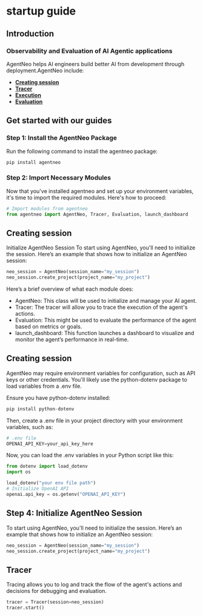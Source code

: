 # startup guide

## Introduction
### **Observability and Evaluation of AI Agentic applications**
AgentNeo helps AI engineers build better AI from development through deployment.AgentNeo include:
- [**Creating session**](#creatingsession)
- [**Tracer**](#Tracer)
- [**Execution**](#Execution)
- [**Evaluation**](#Evaluation)
## Get started with our guides
### Step 1: Install the AgentNeo Package
Run the following command to install the agentneo package:

```py
pip install agentneo
```
### Step 2: Import Necessary Modules
Now that you've installed agentneo and set up your environment variables, it's time to import the required modules. Here's how to proceed:
```py 
# Import modules from agentneo
from agentneo import AgentNeo, Tracer, Evaluation, launch_dashboard
```
## **Creating session**
Initialize AgentNeo Session
To start using AgentNeo, you'll need to initialize the session. Here’s an example that shows how to initialize an AgentNeo session:
```py 
neo_session = AgentNeo(session_name="my_session")
neo_session.create_project(project_name="my_project")
```

Here’s a brief overview of what each module does:

- AgentNeo: This class will be used to initialize and manage your AI agent.
- Tracer: The tracer will allow you to trace the execution of the agent's actions.
- Evaluation: This might be used to evaluate the performance of the agent based on metrics or goals.
- launch_dashboard: This function launches a dashboard to visualize and monitor the agent’s performance in real-time.

## Creating session
AgentNeo may require environment variables for configuration, such as API keys or other credentials. You'll likely use the python-dotenv package to load variables from a .env file.

Ensure you have python-dotenv installed:
```py
pip install python-dotenv

```
Then, create a .env file in your project directory with your environment variables, such as:
```py
# .env file
OPENAI_API_KEY=your_api_key_here
```
Now, you can load the .env variables in your Python script like this:

```py
from dotenv import load_dotenv
import os

load_dotenv("your env file path")
# Initialize OpenAI API
openai.api_key = os.getenv("OPENAI_API_KEY")
```
## Step 4: Initialize AgentNeo Session
To start using AgentNeo, you'll need to initialize the session. Here’s an example that shows how to initialize an AgentNeo session:
```py 
neo_session = AgentNeo(session_name="my_session")
neo_session.create_project(project_name="my_project")
```
## **Tracer**

Tracing allows you to log and track the flow of the agent's actions and decisions for debugging and evaluation.
```py
tracer = Tracer(session=neo_session)
tracer.start()
```
